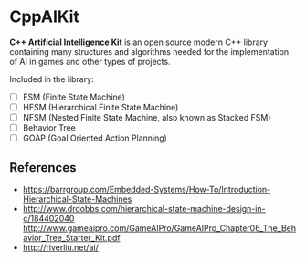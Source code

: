 # CppAIKit
**C++ Artificial Intelligence Kit** is an open source modern C++ library containing many structures and algorithms needed for the implementation of AI in games and other types of projects.

Included in the library:
- [ ] FSM (Finite State Machine)
- [ ] HFSM (Hierarchical Finite State Machine)
- [ ] NFSM (Nested Finite State Machine, also known as Stacked FSM)
- [ ] Behavior Tree
- [ ] GOAP (Goal Oriented Action Planning)

## References
* https://barrgroup.com/Embedded-Systems/How-To/Introduction-Hierarchical-State-Machines
* http://www.drdobbs.com/hierarchical-state-machine-design-in-c/184402040
http://www.gameaipro.com/GameAIPro/GameAIPro_Chapter06_The_Behavior_Tree_Starter_Kit.pdf
* http://riverliu.net/ai/
